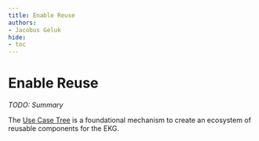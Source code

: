 ```yaml
---
title: Enable Reuse
authors:
- Jacobus Geluk
hide:
- toc
---
```

# Enable Reuse

<!--summary-start-->
_TODO: Summary_
<!--summary-end-->

The [Use Case Tree](/concept/use-case-tree) is a foundational mechanism to create an ecosystem of 
reusable components for the EKG.
